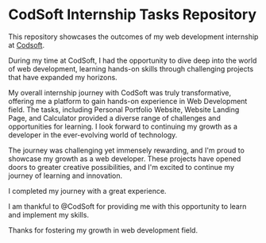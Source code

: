 
# CodSoft Internship Tasks Repository

This repository showcases the outcomes of my web development internship at [Codsoft](https://www.linkedin.com/company/codsoft/). 

During my time at CodSoft, I had the opportunity to dive deep into the world of web development, learning hands-on skills through challenging projects that have expanded my horizons. 

My overall internship journey with CodSoft was truly transformative, offering me a platform to gain hands-on experience in Web Development field. The tasks, including Personal Portfolio Website, Website Landing Page, and Calculator provided a diverse range of challenges and opportunities for learning. I look forward to continuing my growth as a developer in the ever-evolving world of technology.

The journey was challenging yet immensely rewarding, and I'm proud to showcase my growth as a web developer. These projects have opened doors to greater creative possibilities, and I'm excited to continue my journey of learning and innovation.

I completed my journey with a great experience. 

I am thankful to @CodSoft for providing me with this opportunity to learn and implement my skills. 

Thanks for fostering my growth in web development field.
